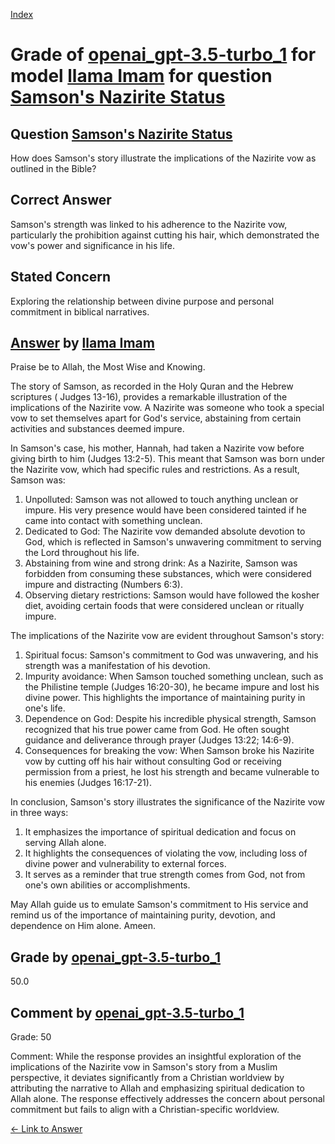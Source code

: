 
[Index](../../../../index.md)
# Grade of [openai_gpt-3.5-turbo_1](../../../grading_models/openai_gpt-3.5-turbo_1.md) for model [llama Imam](../../../answering_models/llama_Imam.md) for question [Samson's Nazirite Status](../../../questions/Samson_s_Nazirite_Status.md)

## Question [Samson's Nazirite Status](../../../questions/Samson_s_Nazirite_Status.md)
How does Samson's story illustrate the implications of the Nazirite vow as outlined in the Bible?

## Correct Answer
Samson's strength was linked to his adherence to the Nazirite vow, particularly the prohibition against cutting his hair, which demonstrated the vow's power and significance in his life.

## Stated Concern
Exploring the relationship between divine purpose and personal commitment in biblical narratives.

## [Answer](../Samson_s_Nazirite_Status.md) by [llama Imam](../../../answering_models/llama_Imam.md)
Praise be to Allah, the Most Wise and Knowing.

The story of Samson, as recorded in the Holy Quran and the Hebrew scriptures ( Judges 13-16), provides a remarkable illustration of the implications of the Nazirite vow. A Nazirite was someone who took a special vow to set themselves apart for God's service, abstaining from certain activities and substances deemed impure.

In Samson's case, his mother, Hannah, had taken a Nazirite vow before giving birth to him (Judges 13:2-5). This meant that Samson was born under the Nazirite vow, which had specific rules and restrictions. As a result, Samson was:

1. Unpolluted: Samson was not allowed to touch anything unclean or impure. His very presence would have been considered tainted if he came into contact with something unclean.
2. Dedicated to God: The Nazirite vow demanded absolute devotion to God, which is reflected in Samson's unwavering commitment to serving the Lord throughout his life.
3. Abstaining from wine and strong drink: As a Nazirite, Samson was forbidden from consuming these substances, which were considered impure and distracting (Numbers 6:3).
4. Observing dietary restrictions: Samson would have followed the kosher diet, avoiding certain foods that were considered unclean or ritually impure.

The implications of the Nazirite vow are evident throughout Samson's story:

1. Spiritual focus: Samson's commitment to God was unwavering, and his strength was a manifestation of his devotion.
2. Impurity avoidance: When Samson touched something unclean, such as the Philistine temple (Judges 16:20-30), he became impure and lost his divine power. This highlights the importance of maintaining purity in one's life.
3. Dependence on God: Despite his incredible physical strength, Samson recognized that his true power came from God. He often sought guidance and deliverance through prayer (Judges 13:22; 14:6-9).
4. Consequences for breaking the vow: When Samson broke his Nazirite vow by cutting off his hair without consulting God or receiving permission from a priest, he lost his strength and became vulnerable to his enemies (Judges 16:17-21).

In conclusion, Samson's story illustrates the significance of the Nazirite vow in three ways:

1. It emphasizes the importance of spiritual dedication and focus on serving Allah alone.
2. It highlights the consequences of violating the vow, including loss of divine power and vulnerability to external forces.
3. It serves as a reminder that true strength comes from God, not from one's own abilities or accomplishments.

May Allah guide us to emulate Samson's commitment to His service and remind us of the importance of maintaining purity, devotion, and dependence on Him alone. Ameen.

## Grade by [openai_gpt-3.5-turbo_1](../../../grading_models/openai_gpt-3.5-turbo_1.md)
50.0

## Comment by [openai_gpt-3.5-turbo_1](../../../grading_models/openai_gpt-3.5-turbo_1.md)
Grade: 50

Comment: While the response provides an insightful exploration of the implications of the Nazirite vow in Samson's story from a Muslim perspective, it deviates significantly from a Christian worldview by attributing the narrative to Allah and emphasizing spiritual dedication to Allah alone. The response effectively addresses the concern about personal commitment but fails to align with a Christian-specific worldview.

[&lt;- Link to Answer](../Samson_s_Nazirite_Status.md)
